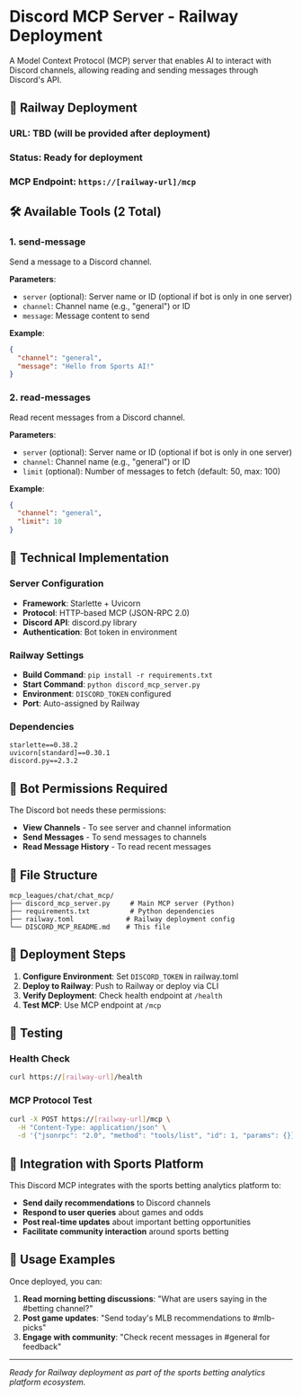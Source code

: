 # Discord MCP Server - Railway Deployment

A Model Context Protocol (MCP) server that enables AI to interact with Discord channels, allowing reading and sending messages through Discord's API.

## 🚀 Railway Deployment

### **URL**: TBD (will be provided after deployment)
### **Status**: Ready for deployment
### **MCP Endpoint**: `https://[railway-url]/mcp`

## 🛠️ Available Tools (2 Total)

### 1. send-message
Send a message to a Discord channel.

**Parameters**:
- `server` (optional): Server name or ID (optional if bot is only in one server)
- `channel`: Channel name (e.g., "general") or ID
- `message`: Message content to send

**Example**:
```json
{
  "channel": "general",
  "message": "Hello from Sports AI!"
}
```

### 2. read-messages
Read recent messages from a Discord channel.

**Parameters**:
- `server` (optional): Server name or ID (optional if bot is only in one server)
- `channel`: Channel name (e.g., "general") or ID
- `limit` (optional): Number of messages to fetch (default: 50, max: 100)

**Example**:
```json
{
  "channel": "general", 
  "limit": 10
}
```

## 🔧 Technical Implementation

### **Server Configuration**
- **Framework**: Starlette + Uvicorn
- **Protocol**: HTTP-based MCP (JSON-RPC 2.0)
- **Discord API**: discord.py library
- **Authentication**: Bot token in environment

### **Railway Settings**
- **Build Command**: `pip install -r requirements.txt`
- **Start Command**: `python discord_mcp_server.py`
- **Environment**: `DISCORD_TOKEN` configured
- **Port**: Auto-assigned by Railway

### **Dependencies**
```
starlette==0.38.2
uvicorn[standard]==0.30.1
discord.py==2.3.2
```

## 🔐 Bot Permissions Required

The Discord bot needs these permissions:
- **View Channels** - To see server and channel information
- **Send Messages** - To send messages to channels
- **Read Message History** - To read recent messages

## 📁 File Structure
```
mcp_leagues/chat/chat_mcp/
├── discord_mcp_server.py     # Main MCP server (Python)
├── requirements.txt          # Python dependencies
├── railway.toml             # Railway deployment config
└── DISCORD_MCP_README.md    # This file
```

## 🚀 Deployment Steps

1. **Configure Environment**: Set `DISCORD_TOKEN` in railway.toml
2. **Deploy to Railway**: Push to Railway or deploy via CLI
3. **Verify Deployment**: Check health endpoint at `/health`
4. **Test MCP**: Use MCP endpoint at `/mcp`

## 🧪 Testing

### Health Check
```bash
curl https://[railway-url]/health
```

### MCP Protocol Test
```bash
curl -X POST https://[railway-url]/mcp \
  -H "Content-Type: application/json" \
  -d '{"jsonrpc": "2.0", "method": "tools/list", "id": 1, "params": {}}'
```

## 🔗 Integration with Sports Platform

This Discord MCP integrates with the sports betting analytics platform to:
- **Send daily recommendations** to Discord channels
- **Respond to user queries** about games and odds
- **Post real-time updates** about important betting opportunities
- **Facilitate community interaction** around sports betting

## 🎯 Usage Examples

Once deployed, you can:
1. **Read morning betting discussions**: "What are users saying in the #betting channel?"
2. **Post game updates**: "Send today's MLB recommendations to #mlb-picks"
3. **Engage with community**: "Check recent messages in #general for feedback"

---

*Ready for Railway deployment as part of the sports betting analytics platform ecosystem.*